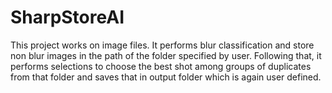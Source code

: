 # SharpStoreAI
This project works on image files. It performs blur classification and store non blur images in the path of the folder specified by user. Following that, it performs selections to choose the best shot among groups of duplicates from that folder and saves that in output folder which is again user defined.
